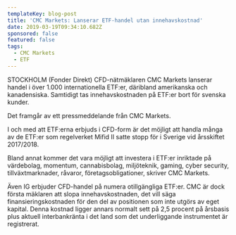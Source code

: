```yaml
---
templateKey: blog-post
title: 'CMC Markets: Lanserar ETF-handel utan innehavskostnad'
date: 2019-03-19T09:34:10.682Z
sponsored: false
featured: false
tags:
  - CMC Markets
  - ETF
---
```

STOCKHOLM (Fonder Direkt) CFD-nätmäklaren CMC Markets lanserar handel i över 1.000 internationella ETF:er, däribland amerikanska och kanadensiska. Samtidigt tas innehavskostnaden på ETF:er bort för svenska kunder.

Det framgår av ett pressmeddelande från CMC Markets.

I och med att ETF:erna erbjuds i CFD-form är det möjligt att handla många av de ETF:er som regelverket Mifid II satte stopp för i Sverige vid årsskiftet 2017/2018.

Bland annat kommer det vara möjligt att investera i ETF:er inriktade på värdebolag, momentum, cannabisbolag, miljöteknik, gaming, cyber security, tillväxtmarknader, råvaror, företagsobligationer, skriver CMC Markets.

Även IG erbjuder CFD-handel på numera otillgängliga ETF:er. CMC är dock första mäklaren att slopa innehavskostnaden, det vill säga finansieringskostnaden för den del av positionen som inte utgörs av eget kapital. Denna kostnad ligger annars normalt sett på 2,5 procent på årsbasis plus aktuell interbankränta i det land som det underliggande instrumentet är registrerat.
